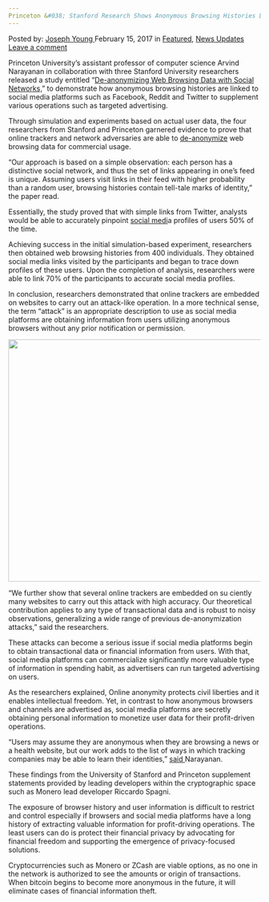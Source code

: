 ```yaml
---
Princeton &#038; Stanford Research Shows Anonymous Browsing Histories Linked to Social Media
---
```

<article class="post-listing post-18135 post type-post status-publish format-standard has-post-thumbnail hentry  tag-anonymous tag-browsing tag-histories tag-linked tag-media tag-princeton tag-research tag-shows tag-social tag-stanford">
    <div class="post-inner">
        <span>Posted by: <a href="https://www.deepdotweb.com/author/josephyoung/" title="">Joseph Young </a></span>
    <span>February 15, 2017</span>
    <span>in <a href="https://www.deepdotweb.com/category/deepdot-news/" rel="category tag">Featured</a>, <a href="https://www.deepdotweb.com/category/news-updates/" rel="category tag">News Updates</a></span>
    <span><a href="https://www.deepdotweb.com/2017/02/15/princeton-stanford-research-shows-anonymous-browsing-histories-linked-social-media/#respond">Leave a comment</a></span>
    </p>
    <div class="clear"></div>
    <div class="entry">
    <p>Princeton University’s assistant professor of computer science Arvind Narayanan in collaboration with three Stanford University researchers released a study entitled “<a href="http://randomwalker.info/publications/browsing-history-deanonymization.pdf">De-anonymizing Web Browsing Data with Social Networks,</a>” to demonstrate how anonymous browsing histories are linked to social media platforms such as Facebook, Reddit and Twitter to supplement various operations such as targeted advertising.</p>
    <p>Through simulation and experiments based on actual user data, the four researchers from Stanford and Princeton garnered evidence to prove that online trackers and network adversaries are able to <a href="https://www.deepdotweb.com/2016/07/29/bitcluster-helps-de-anonymize-bitcoin/">de-anonymize</a> web browsing data for commercial usage.</p>
    <p>“Our approach is based on a simple observation: each person has a distinctive social network, and thus the set of links appearing in one’s feed is unique. Assuming users visit links in their feed with higher probability than a random user, browsing histories contain tell-tale marks of identity,” the paper read.</p>
    <p>Essentially, the study proved that with simple links from Twitter, analysts would be able to accurately pinpoint <a href="https://www.deepdotweb.com/2013/12/01/social-media-experiment-by-jack-vale/">social medi</a>a profiles of users 50% of the time.</p>
    <p>Achieving success in the initial simulation-based experiment, researchers then obtained web browsing histories from 400 individuals. They obtained social media links visited by the participants and began to trace down profiles of these users. Upon the completion of analysis, researchers were able to link 70% of the participants to accurate social media profiles.</p>
    <p>In conclusion, researchers demonstrated that online trackers are embedded on websites to carry out an attack-like operation. In a more technical sense, the term “attack” is an appropriate description to use as social media platforms are obtaining information from users utilizing anonymous browsers without any prior notification or permission.</p>
    <p><img class="wp-image-18143 aligncenter" src="https://www.deepdotweb.com/wp-content/uploads/2017/02/word-image-14.png" width="773" height="483" srcset="https://www.deepdotweb.com/wp-content/uploads/2017/02/word-image-14.png 1440w, https://www.deepdotweb.com/wp-content/uploads/2017/02/word-image-14-300x188.png 300w, https://www.deepdotweb.com/wp-content/uploads/2017/02/word-image-14-1024x640.png 1024w" sizes="(max-width: 773px) 100vw, 773px"/></p>
    <p>“We further show that several online trackers are embedded on su ciently many websites to carry out this attack with high accuracy. Our theoretical contribution applies to any type of transactional data and is robust to noisy observations, generalizing a wide range of previous de-anonymization attacks,” said the researchers.</p>
    <p>These attacks can become a serious issue if social media platforms begin to obtain transactional data or financial information from users. With that, social media platforms can commercialize significantly more valuable type of information in spending habit, as advertisers can run targeted advertising on users.</p>
    <p>As the researchers explained, Online anonymity protects civil liberties and it enables intellectual freedom. Yet, in contrast to how anonymous browsers and channels are advertised as, social media platforms are secretly obtaining personal information to monetize user data for their profit-driven operations.</p>
    <p>&#8220;Users may assume they are anonymous when they are browsing a news or a health website, but our work adds to the list of ways in which tracking companies may be able to learn their identities,&#8221; <a href="https://www.eurekalert.org/pub_releases/2017-01/pues-yw011917.php">said </a>Narayanan.</p>
    <p>These findings from the University of Stanford and Princeton supplement statements provided by leading developers within the cryptographic space such as Monero lead developer Riccardo Spagni.</p>
    <p>The exposure of browser history and user information is difficult to restrict and control especially if browsers and social media platforms have a long history of extracting valuable information for profit-driving operations. The least users can do is protect their financial privacy by advocating for financial freedom and supporting the emergence of privacy-focused solutions.</p>
    <p>Cryptocurrencies such as Monero or ZCash are viable options, as no one in the network is authorized to see the amounts or origin of transactions. When bitcoin begins to become more anonymous in the future, it will eliminate cases of financial information theft.</p>
    </div>
    <span style="display:none"><a href="https://www.deepdotweb.com/tag/anonymous/" rel="tag">anonymous</a> <a href="https://www.deepdotweb.com/tag/browsing/" rel="tag">browsing</a> <a href="https://www.deepdotweb.com/tag/histories/" rel="tag">histories</a> <a href="https://www.deepdotweb.com/tag/linked/" rel="tag">linked</a> <a href="https://www.deepdotweb.com/tag/media/" rel="tag">media</a> <a href="https://www.deepdotweb.com/tag/princeton/" rel="tag">princeton</a> <a href="https://www.deepdotweb.com/tag/research/" rel="tag">research</a> <a href="https://www.deepdotweb.com/tag/shows/" rel="tag">shows</a> <a href="https://www.deepdotweb.com/tag/social/" rel="tag">social</a> <a href="https://www.deepdotweb.com/tag/stanford/" rel="tag">stanford</a></span> <span style="display:none" class="updated">2017-02-15</span>
    <div style="display:none" class="vcard author" itemprop="author" itemscope itemtype="http://schema.org/Person"><strong class="fn" itemprop="name"><a href="https://www.deepdotweb.com/author/josephyoung/" title="Posts by Joseph Young" rel="author">Joseph Young</a></strong></div>
    </div>
</article>

